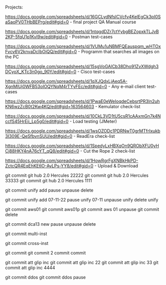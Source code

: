 Projects:

https://docs.google.com/spreadsheets/d/16GCLydNfsICVcfv4KelEgCk3pI0SaSaoPV0THbBEPrg/edit#gid=0  -  final project QA Manual course

https://docs.google.com/spreadsheets/d/1ntqgdDZr7ctYybgBEZopxkTLJvB2KP-5fqU1p1KvI9w/edit#gid=0  -  Postman test-cases

https://docs.google.com/spreadsheets/d/1VUMu1uNBMFQEauspqm_wHTOxFvcv6V2knvaDcIbOiQQ/edit#gid=0  -  Programm that searches all images on the PC

https://docs.google.com/spreadsheets/d/15sgVoGAlCb38Dho91ZvXWdgh3DCyoX_KTc3n0go_90Y/edit#gid=0  -  Cisco test-cases

https://docs.google.com/spreadsheets/d/1qXJQdxLjAeq5A-XgnMIUj0WFB53oIOQYNqM4rTYyFEc/edit#gid=0  -  Any e-mail client test-cases

https://docs.google.com/spreadsheets/d/1PwaE0eWeIoqdeCebsrtPR3ln2uhKN6wzZcB0t2Kw4KQ/edit#gid=163564603  -  Kemulator check-list

https://docs.google.com/spreadsheets/d/10CkL3VD1tU5csR1cAAxmGn7k4NccfS45HrEii_Lp5g0/edit#gid=0  -  Load testing (JMeter)

https://docs.google.com/spreadsheets/d/1wsOZODc1PDRNwT0grMTfrIxukb3I309E-QeSfbvnSUU/edit#gid=0  -  ReadEra check-list

https://docs.google.com/spreadsheets/d/1SpedyLxHBXqOn9QRObXFU0yHCj88HKY4nA76cYT_qQ8/edit#gid=0  -  Cut the Rope 2 check-list

https://docs.google.com/spreadsheets/d/1HowRgrFgXNBkHkPD-ZctcQR4EqEhKEtlO-AyLPs-YY8/edit#gid=0  -  Upload & Download

git commit git hub 2.0 Hercules 22222
git commit git hub 2.0 Hercules 33333
git commit git hub 2.0 Hercules 1111

git commit unify add
pause
unpause
delete

git commit unify add 07-11-22
pause unify 07-11
unpause unify 
delete unify

git commit aws01
git commit aws01p
git commit aws 01 unpause 
git commit delete

git commit dca13 new
pause
unpause
delete

git commit multi-inst

git commit cross-inst

git commit
git commit 2
commit
commit

git commit att glip inc
git commit att glip inc 22
git commit att glip inc 33
git commit att glip inc  4444
 
git commit ddos
git commit ddos pause
